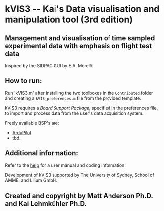 # kVIS3 -- Kai's Data visualisation and manipulation tool (3rd edition)

## Management and visualisation of time sampled experimental data with emphasis on flight test data

Inspired by the SIDPAC GUI by E.A. Morelli.

## How to run:

Run 'kVIS3.m' after installing the two toolboxes in the `Contributed` folder and creating a `kVIS_preferences.m` file from the provided template. 

kVIS3 requires a *Board Support Package*, specified in the preferences file, to import and process data from the user's data acquisition system.

Freely available BSP's are:

- [ArduPilot](https://github.com/flyingk/kVIS3_bsp_ardupilot)
- tbd.

## Additional information:

Refer to the [help](https://flyingk.github.io/kVIS3/) for a user manual and coding information.

Development of kVIS3 supported by The University of Sydney, School of AMME, and Lilium GmbH. 

## Created and copyright by Matt Anderson Ph.D. and Kai Lehmkühler Ph.D.
